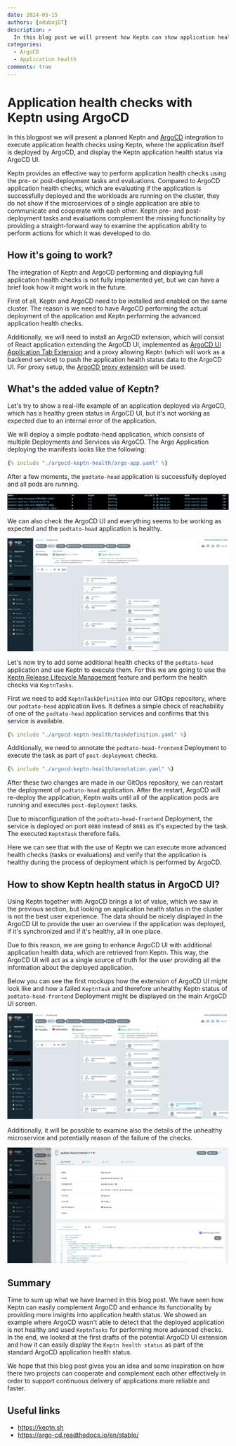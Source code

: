 ```yaml
---
date: 2024-05-15
authors: [odubajDT]
description: >
  In this blog post we will present how Keptn can show application health in integration with ArgoCD.
categories:
  - ArgoCD
  - Application health
comments: true
---
```


# Application health checks with Keptn using ArgoCD

In this blogpost we will present a planned Keptn and
[ArgoCD](https://argo-cd.readthedocs.io/en/stable/) integration to execute
application health checks using Keptn, where the application itself is deployed
by ArgoCD, and display the Keptn application health status via ArgoCD UI.

Keptn provides an effective way to perform application health checks using the
pre- or post-deployment tasks and evaluations.
Compared to ArgoCD application
health checks, which are evaluating if the application is successfully deployed
and the workloads are running on the cluster, they do not show if the microservices
of a single application are able to communicate and cooperate with each other.
Keptn pre- and post-deployment tasks and evaluations complement the missing functionality
by providing a straight-forward way to examine the application ability to perform
actions for which it was developed to do.

<!-- more -->

## How it's going to work?

The integration of Keptn and ArgoCD performing and displaying full application
health checks is not fully implemented yet, but
we can have a brief look how it might work in the future.

First of all, Keptn and ArgoCD need to be installed and enabled on the same
cluster.
The reason is we need to have ArgoCD performing the actual deployment
of the application and Keptn performing the advanced application health checks.

Additionally, we will need to install an ArgoCD extension, which will consist of
React application extending the ArgoCD UI, implemented as
[ArgoCD UI Application Tab Extension](https://argo-cd.readthedocs.io/en/stable/developer-guide/extensions/ui-extensions/#application-tab-extensions)
and a proxy allowing Keptn (which will work as a backend service)
to push the application health status data to the ArgoCD UI.
For proxy setup, the
[ArgoCD proxy extension](https://argo-cd.readthedocs.io/en/stable/developer-guide/extensions/proxy-extensions/)
will be used.

## What's the added value of Keptn?

Let's try to show a real-life example of an application deployed via ArgoCD,
which has a healthy green status in ArgoCD UI, but it's not working as expected
due to an internal error of the application.

We will deploy a simple podtato-head application, which consists of multiple
Deployments and Services via ArgoCD.
The Argo Application deploying the manifests looks like the following:

```yaml
{% include "./argocd-keptn-health/argo-app.yaml" %}
```

After a few moments, the `podtato-head` application is successfully deployed and all pods
are running.

![Running Pods](./argocd-keptn-health/running-pods.png)

We can also check the ArgoCD UI and everything seems to be working as expected and the
`podtato-head` application is healthy.

![Healthy App](./argocd-keptn-health/healthy-app.png)

Let's now try to add some additional health checks of the `podtato-head` application
and use Keptn to execute them.
For this we are going to use the
[Keptn Release Lifecycle Management](https://keptn.sh/stable/docs/getting-started/lifecycle-management/)
feature and perform the health checks via `KeptnTasks`.

First we need to add `KeptnTaskDefinition` into our GitOps repository, where our
`podtato-head` application lives.
It defines a simple check of reachability of one of the `podtato-head` application
services and confirms that this service is available.

```yaml
{% include "./argocd-keptn-health/taskdefinition.yaml" %}
```

Additionally, we need to annotate the `podtato-head-frontend` Deployment to execute
the task as part of `post-deployment` checks.

```yaml
{% include "./argocd-keptn-health/annotation.yaml" %}
```

After these two changes are made in our GitOps repository, we can restart the deployment
of `podtato-head` application.
After the restart, ArgoCD will re-deploy the application, Keptn waits until all of the
application pods are running and executes `post-deployment` tasks.

Due to misconfiguration of the `podtato-head-frontend` Deployment, the service is deployed on
port `8080` instead of `8081` as it's expected by the task.
The executed `KeptnTask` therefore fails.

Here we can see that with the use of Keptn we can execute more advanced health checks
(tasks or evaluations) and verify that the application is healthy during the process
of deployment which is performed by ArgoCD.

## How to show Keptn health status in ArgoCD UI?

Using Keptn together with ArgoCD brings a lot of value, which we saw in the previous section,
but looking on application health status in the cluster is not the best user experience.
The data should be nicely displayed in the ArgoCD UI to provide the user an overview
if the application was deployed, if it's synchronized and if it's healthy, all in
one place.

Due to this reason, we are going to enhance ArgoCD UI with additional application health
data, which are retrieved from Keptn.
This way, the ArgoCD UI will act as a single source of truth for the user providing all
the information about the deployed application.

Below you can see the first mockups how the extension of ArgoCD UI might look like
and how a failed `KeptnTask` and therefore unhealthy Keptn status of `podtato-head-frontend`
Deployment might be displayed on the main ArgoCD UI screen.

![Main screen unhealthy](./argocd-keptn-health/main-screen-unhealthy-keptn.png)

Additionally, it will be possible to examine also the details of the unhealthy
microservice and potentially reason of the failure of the checks.

![Details screen unhealthy](./argocd-keptn-health/details-screen-unhealthy-keptn.png)

## Summary

Time to sum up what we have learned in this blog post.
We have seen how Keptn can easily complement ArgoCD
and enhance its functionality by providing more insights into
application health status.
We showed an example where ArgoCD wasn't able to detect that
the deployed application is not healthy and used `KeptnTasks`
for performing more advanced checks.
In the end, we looked at the first drafts of the potential
ArgoCD UI extension and how it can easily display the
`Keptn health status` as part of the standard ArgoCD application
health status.

We hope that this blog post gives you an idea and some inspiration
on how there two projects can cooperate and complement each other
effectively in order to support continuous delivery of applications
more reliable and faster.

## Useful links

- <https://keptn.sh>
- <https://argo-cd.readthedocs.io/en/stable/>
